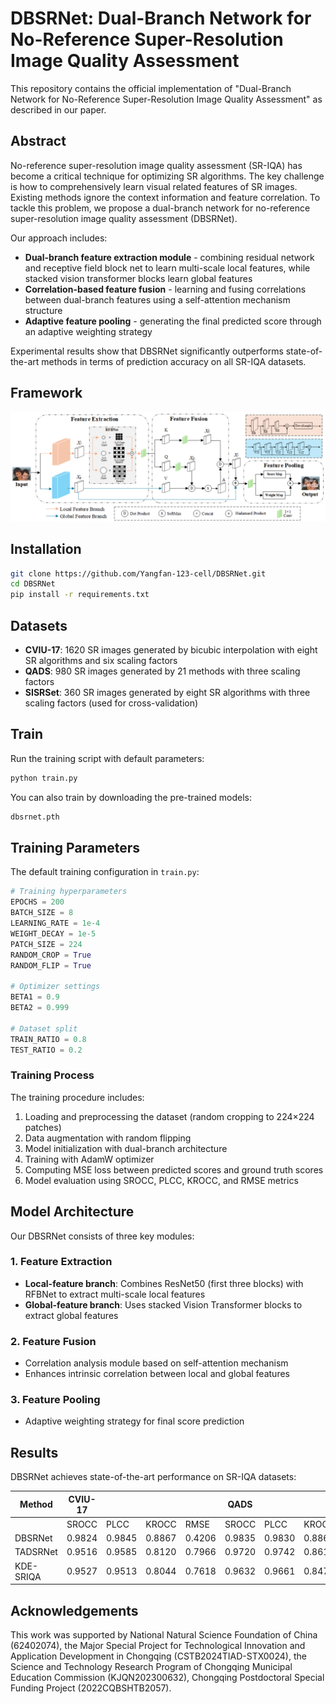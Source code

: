 # DBSRNet: Dual-Branch Network for No-Reference Super-Resolution Image Quality Assessment


This repository contains the official implementation of "Dual-Branch Network for No-Reference Super-Resolution Image Quality Assessment" as described in our paper.

## Abstract

No-reference super-resolution image quality assessment (SR-IQA) has become a critical technique for optimizing SR algorithms. The key challenge is how to comprehensively learn visual related features of SR images. Existing methods ignore the context information and feature correlation. To tackle this problem, we propose a dual-branch network for no-reference super-resolution image quality assessment (DBSRNet).

Our approach includes:
- **Dual-branch feature extraction module** - combining residual network and receptive field block net to learn multi-scale local features, while stacked vision transformer blocks learn global features
- **Correlation-based feature fusion** - learning and fusing correlations between dual-branch features using a self-attention mechanism structure
- **Adaptive feature pooling** - generating the final predicted score through an adaptive weighting strategy

Experimental results show that DBSRNet significantly outperforms state-of-the-art methods in terms of prediction accuracy on all SR-IQA datasets.

## Framework
![DBSRNet Framework](DBSRNet/framwork.png)

## Installation

```bash
git clone https://github.com/Yangfan-123-cell/DBSRNet.git
cd DBSRNet
pip install -r requirements.txt
```

## Datasets

- **CVIU-17**: 1620 SR images generated by bicubic interpolation with eight SR algorithms and six scaling factors
- **QADS**: 980 SR images generated by 21 methods with three scaling factors
- **SISRSet**: 360 SR images generated by eight SR algorithms with three scaling factors (used for cross-validation)

## Train

Run the training script with default parameters:

```bash
python train.py
```

You can also train by downloading the pre-trained models:
```bash
dbsrnet.pth
```

## Training Parameters

The default training configuration in `train.py`:

```python
# Training hyperparameters
EPOCHS = 200
BATCH_SIZE = 8
LEARNING_RATE = 1e-4
WEIGHT_DECAY = 1e-5
PATCH_SIZE = 224
RANDOM_CROP = True
RANDOM_FLIP = True

# Optimizer settings
BETA1 = 0.9
BETA2 = 0.999

# Dataset split
TRAIN_RATIO = 0.8
TEST_RATIO = 0.2
```

### Training Process

The training procedure includes:
1. Loading and preprocessing the dataset (random cropping to 224×224 patches)
2. Data augmentation with random flipping
3. Model initialization with dual-branch architecture
4. Training with AdamW optimizer
5. Computing MSE loss between predicted scores and ground truth scores
6. Model evaluation using SROCC, PLCC, KROCC, and RMSE metrics

## Model Architecture

Our DBSRNet consists of three key modules:

### 1. Feature Extraction
- **Local-feature branch**: Combines ResNet50 (first three blocks) with RFBNet to extract multi-scale local features
- **Global-feature branch**: Uses stacked Vision Transformer blocks to extract global features

### 2. Feature Fusion
- Correlation analysis module based on self-attention mechanism
- Enhances intrinsic correlation between local and global features

### 3. Feature Pooling
- Adaptive weighting strategy for final score prediction

## Results

DBSRNet achieves state-of-the-art performance on SR-IQA datasets:

| Method    | CVIU-17 |       |       |       | QADS   |       |       |       |
|-----------|---------|-------|-------|-------|--------|-------|-------|-------|
|           | SROCC   | PLCC  | KROCC | RMSE  | SROCC  | PLCC  | KROCC | RMSE  |
| DBSRNet   | 0.9824  | 0.9845| 0.8867| 0.4206| 0.9835 | 0.9830| 0.8866| 0.4961|
| TADSRNet  | 0.9516  | 0.9585| 0.8120| 0.7966| 0.9720 | 0.9742| 0.8616| 0.6718|
| KDE-SRIQA | 0.9527  | 0.9513| 0.8044| 0.7618| 0.9632 | 0.9661| 0.8472| 0.6249|



## Acknowledgements

This work was supported by National Natural Science Foundation of China (62402074), the Major Special Project for Technological Innovation and Application Development in Chongqing (CSTB2024TIAD-STX0024), the Science and Technology Research Program of Chongqing Municipal Education Commission (KJQN202300632), Chongqing Postdoctoral Special Funding Project (2022CQBSHTB2057).

